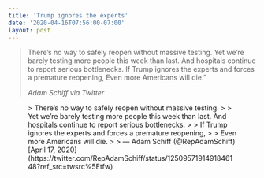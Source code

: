 ```yaml
---
title: 'Trump ignores the experts'
date: '2020-04-16T07:56:00-07:00'
layout: post
---
```


> There’s no way to safely reopen without massive testing. Yet we’re barely testing more people this week than last. And hospitals continue to report serious bottlenecks. If Trump ignores the experts and forces a premature reopening, Even more Americans will die.”
> 
> <cite>Adam Schiff via Twitter</cite>

<figure class="wp-block-embed is-type-rich is-provider-twitter wp-block-embed-twitter"><div class="wp-block-embed__wrapper">> There’s no way to safely reopen without massive testing.  
>   
> Yet we’re barely testing more people this week than last. And hospitals continue to report serious bottlenecks.  
>   
> If Trump ignores the experts and forces a premature reopening,  
>   
> Even more Americans will die.
> 
> — Adam Schiff (@RepAdamSchiff) [April 17, 2020](https://twitter.com/RepAdamSchiff/status/1250957191491846148?ref_src=twsrc%5Etfw)

<script async="" charset="utf-8" src="https://platform.twitter.com/widgets.js"></script></div></figure>